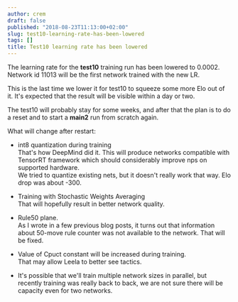 ```yaml
---
author: crem
draft: false
published: "2018-08-23T11:13:00+02:00"
slug: test10-learning-rate-has-been-lowered
tags: []
title: Test10 learning rate has been lowered
---
```


The learning rate for the **test10** training run has been lowered to 0.0002.
Network id 11013 will be the first network trained with the new LR.

This is the last time we lower it for test10 to squeeze some more Elo out of
it. It's expected that the result will be visible within a day or two.

The test10 will probably stay for some weeks, and after that the plan is to do
a reset and to start a **main2** run from scratch again.

What will change after restart:

  * int8 quantization during training  
That's how DeepMind did it. This will produce networks compatible with
TensorRT framework which should considerably improve nps on supported
hardware.  
We tried to quantize existing nets, but it doesn't really work that way. Elo
drop was about -300.

  * Training with Stochastic Weights Averaging  
That will hopefully result in better network quality.

  * Rule50 plane.  
As I wrote in a few previous blog posts, it turns out that information about
50-move rule counter was not available to the network. That will be fixed.

  * Value of Cpuct constant will be increased during training.  
That may allow Leela to better see tactics.

  * It's possible that we'll train multiple network sizes in parallel, but 
recently training was really back to back, we are not sure there will be 
capacity even for two networks.
